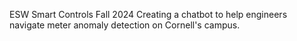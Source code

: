 ESW Smart Controls Fall 2024
Creating a chatbot to help engineers navigate meter anomaly detection on Cornell's campus.

